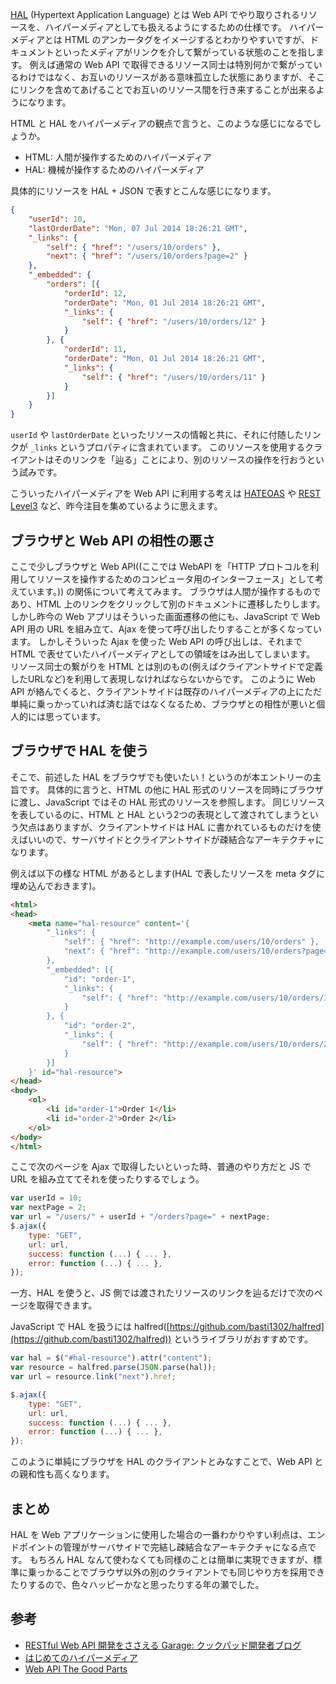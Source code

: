 [HAL](http://stateless.co/hal_specification.html) (Hypertext Application Language) とは Web API でやり取りされるリソースを、ハイパーメディアとしても扱えるようにするための仕様です。
ハイパーメディアとは HTML のアンカータグをイメージするとわかりやすいですが、ドキュメントといったメディアがリンクを介して繋がっている状態のことを指します。
例えば通常の Web API で取得できるリソース同士は特別何かで繋がっているわけではなく、お互いのリソースがある意味孤立した状態にありますが、そこにリンクを含めてあげることでお互いのリソース間を行き来することが出来るようになります。

HTML と HAL をハイパーメディアの観点で言うと、このような感じになるでしょうか。

- HTML: 人間が操作するためのハイパーメディア
- HAL: 機械が操作するためのハイパーメディア

具体的にリソースを HAL + JSON で表すとこんな感じになります。

```json
{
    "userId": 10,
    "lastOrderDate": "Mon, 07 Jul 2014 18:26:21 GMT",
    "_links": {
        "self": { "href": "/users/10/orders" },
        "next": { "href": "/users/10/orders?page=2" }
    },
    "_embedded": {
        "orders": [{
            "orderId": 12,
            "orderDate": "Mon, 01 Jul 2014 18:26:21 GMT",
            "_links": {
                "self": { "href": "/users/10/orders/12" }
            }
        }, {
            "orderId": 11,
            "orderDate": "Mon, 01 Jul 2014 18:26:21 GMT",
            "_links": {
                "self": { "href": "/users/10/orders/11" }
            }
        }]
    }
}
```

`userId` や `lastOrderDate` といったリソースの情報と共に、それに付随したリンクが `_links` というプロパティに含まれています。
このリソースを使用するクライアントはそのリンクを「辿る」ことにより、別のリソースの操作を行おうという試みです。

こういったハイパーメディアを Web API に利用する考えは [HATEOAS](http://uehaj.hatenablog.com/entry/hateoas) や [REST Level3](http://martinfowler.com/articles/richardsonMaturityModel.html#level3) など、昨今注目を集めているように思えます。

ブラウザと Web API の相性の悪さ
---
ここで少しブラウザと Web API((ここでは WebAPI を「HTTP プロトコルを利用してリソースを操作するためのコンピュータ用のインターフェース」として考えています。)) の関係について考えてみます。
ブラウザは人間が操作するものであり、HTML 上のリンクをクリックして別のドキュメントに遷移したりします。
しかし昨今の Web アプリはそういった画面遷移の他にも、JavaScript で Web API 用の URL を組み立て、Ajax を使って呼び出したりすることが多くなっています。
しかしそういった Ajax を使った Web API の呼び出しは、それまで HTML で表せていたハイパーメディアとしての領域をはみ出してしまいます。
リソース同士の繋がりを HTML とは別のもの(例えばクライアントサイドで定義したURLなど)を利用して表現しなければならないからです。
このように Web API が絡んでくると、クライアントサイドは既存のハイパーメディアの上にただ単純に乗っかっていれば済む話ではなくなるため、ブラウザとの相性が悪いと個人的には思っています。

ブラウザで HAL を使う
---
そこで、前述した HAL をブラウザでも使いたい！というのが本エントリーの主旨です。
具体的に言うと、HTML の他に HAL 形式のリソースを同時にブラウザに渡し、JavaScript ではその HAL 形式のリソースを参照します。
同じリソースを表しているのに、HTML と HAL という2つの表現として渡されてしまうという欠点はありますが、クライアントサイドは HAL に書かれているものだけを使えばいいので、サーバサイドとクライアントサイドが疎結合なアーキテクチャになります。

例えば以下の様な HTML があるとします(HAL で表したリソースを meta タグに埋め込んでおきます)。

```html
<html>
<head>
    <meta name="hal-resource" content='{
        "_links": {
            "self": { "href": "http://example.com/users/10/orders" },
            "next": { "href": "http://example.com/users/10/orders?page=2" }
        },
        "_embedded": [{
            "id": "order-1",
            "_links": {
                "self": { "href": "http://example.com/users/10/orders/1" }
            }
        }, {
            "id": "order-2",
            "_links": {
                "self": { "href": "http://example.com/users/10/orders/2" }
            }
        }]
    }' id="hal-resource">
</head>
<body>
    <ol>
        <li id="order-1">Order 1</li>
        <li id="order-2">Order 2</li>
    </ol>
</body>
</html>
```

ここで次のページを Ajax で取得したいといった時、普通のやり方だと JS で URL を組み立ててそれを使ったりするでしょう。

```javascript
var userId = 10;
var nextPage = 2;
var url = "/users/" + userId + "/orders?page=" + nextPage;
$.ajax({
    type: "GET",
    url: url,
    success: function (...) { ... },
    error: function (...) { ... },
});
```

一方、HAL を使うと、JS 側では渡されたリソースのリンクを辿るだけで次のページを取得できます。

JavaScript で HAL を扱うには halfred([https://github.com/basti1302/halfred](https://github.com/basti1302/halfred)) というライブラリがおすすめです。

```javascript
var hal = $("#hal-resource").attr("content");
var resource = halfred.parse(JSON.parse(hal));
var url = resource.link("next").href;

$.ajax({
    type: "GET",
    url: url,
    success: function (...) { ... },
    error: function (...) { ... },
});
```

このように単純にブラウザを HAL のクライアントとみなすことで、Web API との親和性も高くなります。

まとめ
---
HAL を Web アプリケーションに使用した場合の一番わかりやすい利点は、エンドポイントの管理がサーバサイドで完結し疎結合なアーキテクチャになる点です。
もちろん HAL なんて使わなくても同様のことは簡単に実現できますが、標準に乗っかることでブラウザ以外の別のクライアントでも同じやり方を採用できたりするので、色々ハッピーかなと思ったりする年の瀬でした。

参考
---
- [RESTful Web API 開発をささえる Garage: クックパッド開発者ブログ](http://techlife.cookpad.com/entry/2014/11/06/100000)
- [はじめてのハイパーメディア](https://code.google.com/p/bearsunday/wiki/my_first_hypermedia)
- [Web API The Good Parts](http://www.amazon.co.jp/Web-API-The-Good-Parts/dp/4873116864)
